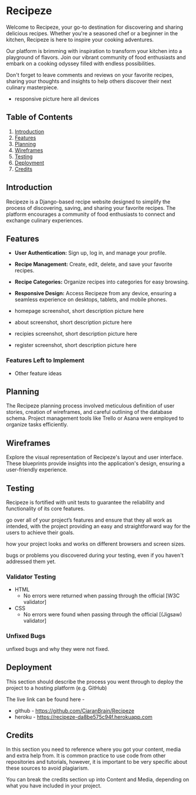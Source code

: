 # Recipeze 

Welcome to Recipeze, your go-to destination for discovering and sharing delicious recipes. Whether you're a seasoned chef or a beginner in the kitchen, Recipeze is here to inspire your cooking adventures.

Our platform is brimming with inspiration to transform your kitchen into a playground of flavors. Join our vibrant community of food enthusiasts and embark on a cooking odyssey filled with endless possibilities.

Don't forget to leave comments and reviews on your favorite recipes, sharing your thoughts and insights to help others discover their next culinary masterpiece.

- responsive picture here all devices

## Table of Contents
1. [Introduction](#introduction)
2. [Features](#features)
3. [Planning](#planning)
4. [Wireframes](#wireframes)
5. [Testing](#testing)
6. [Deployment](#deployment)
7. [Credits](#credits)

## Introduction
Recipeze is a Django-based recipe website designed to simplify the process of discovering, saving, and sharing your favorite recipes. The platform encourages a community of food enthusiasts to connect and exchange culinary experiences.

## Features
- **User Authentication:** Sign up, log in, and manage your profile.
- **Recipe Management:** Create, edit, delete, and save your favorite recipes.
- **Recipe Categories:** Organize recipes into categories for easy browsing.
- **Responsive Design:** Access Recipeze from any device, ensuring a seamless experience on desktops, tablets, and mobile phones.

- homepage screenshot, short description
  picture here
- about screenshot, short description
  picture here
- recipies screenshot, short description
  picture here 
- register screenshot, short description
  picture here
  
### Features Left to Implement

- Other feature ideas

## Planning
The Recipeze planning process involved meticulous definition of user stories, creation of wireframes, and careful outlining of the database schema. Project management tools like Trello or Asana were employed to organize tasks efficiently.

## Wireframes
Explore the visual representation of Recipeze's layout and user interface. These blueprints provide insights into the application's design, ensuring a user-friendly experience.

## Testing
Recipeze is fortified with unit tests to guarantee the reliability and functionality of its core features. 

go over all of your project’s features and ensure that they all work as intended, with the project providing an easy and straightforward way for the users to achieve their goals.

how your project looks and works on different browsers and screen sizes.

bugs or problems you discovered during your testing, even if you haven't addressed them yet.

### Validator Testing 

- HTML
  - No errors were returned when passing through the official [W3C validator] 
- CSS
  - No errors were found when passing through the official [(Jigsaw) validator]

### Unfixed Bugs

unfixed bugs and why they were not fixed. 

## Deployment

This section should describe the process you went through to deploy the project to a hosting platform (e.g. GitHub) 

The live link can be found here - 
- github - https://github.com/CiaranBrain/Recipeze
- heroku - https://recipeze-da8be575c94f.herokuapp.com


## Credits 

In this section you need to reference where you got your content, media and extra help from. It is common practice to use code from other repositories and tutorials, however, it is important to be very specific about these sources to avoid plagiarism. 

You can break the credits section up into Content and Media, depending on what you have included in your project. 



